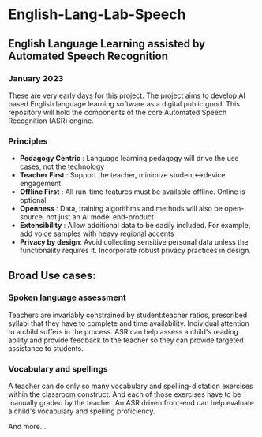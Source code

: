 # English-Lang-Lab-Speech

## English Language Learning assisted by Automated Speech Recognition

### January 2023
These are very early days for this project. The project aims to develop AI based English language learning software as a digital public good. This repository will hold the components of the core Automated Speech Recognition (ASR) engine.

### Principles

- **Pedagogy Centric** : Language learning pedagogy will drive the use cases, not the technology
- **Teacher First**    : Support the teacher, minimize student<->device engagement
- **Offline First**    : All run-time features must be available offline. Online is optional
- **Openness**         : Data, training algorithms and methods will also be open-source, not just an AI model end-product
- **Extensibility**    : Allow additional data to be easily included. For example, add voice samples with heavy regional accents
- **Privacy by design**: Avoid collecting sensitive personal data unless the functionality requires it. Incorporate robust privacy practices in design.

## Broad Use cases:

### Spoken language assessment
Teachers are invariably constrained by student:teacher ratios, prescribed syllabi that they have to complete and time availability. Individual attention to a child suffers in the process. ASR can help assess a child's reading ability and provide feedback to the teacher so they can provide targeted assistance to students.

### Vocabulary and spellings
A teacher can do only so many vocabulary and spelling-dictation exercises within the classroom construct. And each of those exercises have to be manually graded by the teacher. An ASR driven front-end can help evaluate a child's vocabulary and spelling proficiency.

And more...
